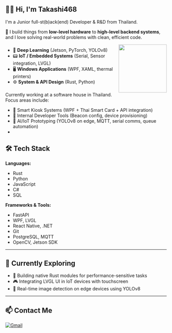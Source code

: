 ## 🧙‍♂️ Hi, I'm Takashi468

I'm a Junior full-st(b)ack(end) Developer & R&D from Thailand. 

🚀 I build things from **low-level hardware** to **high-level backend systems**, and I love solving real-world problems with clean, efficient code.

<img align="right" height="150" src="https://media.tenor.com/yWaLIc5J9WgAAAAj/momoi.gif"  />

###

- 🧠 **Deep Learning** (Jetson, PyTorch, YOLOv8)  
- 📟 **IoT / Embedded Systems** (Serial, Sensor integration, LVGL)  
- 🖥️ **Windows Applications** (WPF, XAML, thermal printers)  
- ⚙️ **System & API Design** (Rust, Python)  
###
Currently working at a software house in Thailand.  
Focus areas include:
- 🏪 Smart Kiosk Systems (WPF + Thai Smart Card + API integration)  
- 🧰 Internal Developer Tools (Beacon config, device provisioning)  
- 🤖 AI/IoT Prototyping (YOLOv8 on edge, MQTT, serial comms, queue automation)
- 
## 🛠️ Tech Stack

**Languages:**  
- Rust  
- Python  
- JavaScript
- C#  
- SQL  

**Frameworks & Tools:**  
- FastAPI  
- WPF, LVGL  
- React Native, .NET  
- Git  
- PostgreSQL, MQTT  
- OpenCV, Jetson SDK  

---

## 💼 Currently Exploring

- 🧪 Building native Rust modules for performance-sensitive tasks  
- 🎮 Integrating LVGL UI in IoT devices with touchscreen  
- 🤖 Real-time image detection on edge devices using YOLOv8  

---

## 📫 Contact Me

[![Gmail](https://img.shields.io/static/v1?message=Gmail&logo=gmail&label=&color=D14836&logoColor=white&labelColor=&style=for-the-badge)](mailto:rust.takashi@gmail.com)

